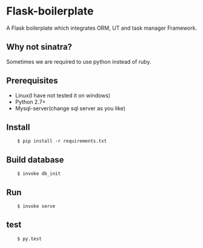 # Flask-boilerplate

A Flask boilerplate which
integrates ORM, UT and task manager Framework.

## Why not sinatra?

Sometimes we are required to use python instead of ruby.

## Prerequisites
* Linux(I have not tested it on windows)
* Python 2.7+
* Mysql-server(change sql server as you like)

## Install

```
	$ pip install -r requirements.txt
```

## Build database

```
	$ invoke db_init
```

## Run

```
	$ invoke serve
```
## test

```
	$ py.test
```
